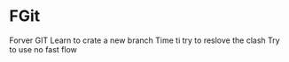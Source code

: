 # FGit
Forver GIT
Learn to crate a new branch
Time ti try to reslove the clash
Try to use no fast flow
